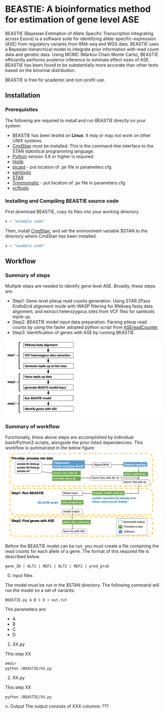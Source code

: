 # BEASTIE: A bioinformatics method for estimation of gene level ASE
BEASTIE (Bayesian Estimation of Allele Specific Transcription Integrating across Exons) is a software suite for identifying allele-specific-expression (ASE) from regulatory variants from RNA-seq and WGS data.
BEASTIE uses a Bayesian hierarchical model to integrate prior information with read count data and genetic data. Using MCMC (Markov Chain Monte Carlo), BEASTIE efficiently performs posterior inference to estimate effect sizes of ASE. <br>
BEASTIE has been found to be substantially more accurate than other tests based on the binomial distribution.

BEASTIE is free for academic and non-profit use.

## Installation
### Prerequisites
The following are required to install and run BEASTIE directly on your system:
* BEASTIE has been tested on **Linux**. It may or may not work on other UNIX systems.
* [CmdStan](https://mc-stan.org/users/interfaces/cmdstan) must be installed.  This is the command-line interface to the STAN statistical programming language.
* [Python](https://www.python.org/downloads/release/python-360/) version 3.6 or higher is required.
* [htslib](https://www.htslib.org/)
* [picard](https://broadinstitute.github.io/picard/) - put location of .jar file in parameters.cfg
* [samtools](https://github.com/samtools/samtools)
* [STAR](https://github.com/alexdobin/STAR)
* [Trimmomatic](https://github.com/usadellab/Trimmomatic) - put location of .jar file in parameters.cfg
* [vcftools](https://vcftools.github.io/)

### Installing and Compiling BEASTIE source code
First download BEASTIE, copy its files into your working directory.
```python
s = "example code"
```
Then, install [CmdStan](https://mc-stan.org/users/interfaces/cmdstan), and set the environment variable $STAN to the directory where CmdStan has been installed. 
```python
s = "example code"
```

## Workflow
### Summary of steps
Multiple steps are needed to identify gene level ASE. Broadly, these steps are:

* Step1: Gene-level pileup read counts generation. Using STAR 2Pass EndtoEnd alignment mode with WASP filtering for RNAseq fastq data alignment, and extract heterozygous sites from VCF files for samtools mpile up. 
* Step2: BEASTIE model input data preparation. Parsing pileup read counts by using the faster adopted python script from [ASEreadCounter](https://github.com/gimelbrantlab/ASEReadCounter_star). 
* Step3: Identification of genes with ASE by running BEASTIE.

![alt text](workflow_figure/steps.png "steps")

### Summary of workflow

Functionally, these above steps are accomplished by individual bash/Python3 scripts, alongside the prior listed dependencies. This workflow is summarized in the below figure:
![alt text](workflow_figure/workflow.png "workflow")
 
  
Before the BEASTIE model can be run, you must create a file containing the read counts for each allele of a gene.  The format of this required file is described below.
```
gene_ID | ALT1 | REF1 | ALT2 | REF2 | pred_prob
```
  
0. input files
  
The model must be run in the $STAN directory.  The following command will run the model on a set of variants:
```
BEASTIE.py A B C D > out.txt
```
The parameters are:
* A
* B
* C
* D

1. XX.py
  
This step XX
```
mkdir 
python /BEASTIE/XX.py 
```
  
2. XX.py
  
This step XX
```
python /BEASTIE/XX.py 
```
  

n. Output
The output consists of XXX columns: ???

